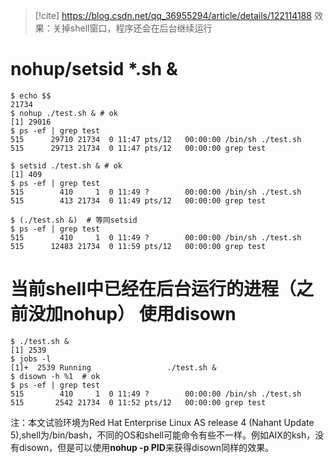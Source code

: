 > [!cite] https://blog.csdn.net/qq_36955294/article/details/122114188
> 效果：关掉shell窗口，程序还会在后台继续运行
# nohup/setsid  \*.sh  &
```shell
$ echo $$ 
21734  
$ nohup ./test.sh & # ok
[1] 29016  
$ ps -ef | grep test 
515      29710 21734  0 11:47 pts/12   00:00:00 /bin/sh ./test.sh 
515      29713 21734  0 11:47 pts/12   00:00:00 grep test 

$ setsid ./test.sh & # ok
[1] 409  
$ ps -ef | grep test 
515        410     1  0 11:49 ?        00:00:00 /bin/sh ./test.sh 
515        413 21734  0 11:49 pts/12   00:00:00 grep test

$ (./test.sh &)  # 等同setsid
$ ps -ef | grep test 
515        410     1  0 11:49 ?        00:00:00 /bin/sh ./test.sh 
515      12483 21734  0 11:59 pts/12   00:00:00 grep test
```

# 当前shell中已经在后台运行的进程（之前没加nohup） 使用disown
```shell
$ ./test.sh & 
[1] 2539  
$ jobs -l 
[1]+  2539 Running                 ./test.sh &  
$ disown -h %1  # ok
$ ps -ef | grep test 
515        410     1  0 11:49 ?        00:00:00 /bin/sh ./test.sh 
515       2542 21734  0 11:52 pts/12   00:00:00 grep test
```

注：本文试验环境为Red Hat Enterprise Linux AS release 4 (Nahant Update 5),shell为/bin/bash，不同的OS和shell可能命令有些不一样。例如AIX的ksh，没有disown，但是可以使用**nohup -p PID**来获得disown同样的效果。
